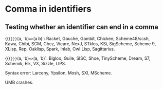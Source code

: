 # Comma in identifiers

## Testing whether an identifier can end in a comma

{{{`}}}`(a, 'b)` => `(a b)`:  Racket, Gauche, Gambit, Chicken, Scheme48/scsh, Kawa, Chibi, SCM, Chez, Vicare, NexJ, STklos, KSi, SigScheme, Scheme 9, XLisp, Rep, Oaklisp, Spark, Inlab, Owl Lisp, Sagittarius.

{{{`}}}`(a, 'b)` => `(a, 'b)`:  Bigloo, Guile, SISC, Shoe, TinyScheme, Dream, S7, Schemik, Elk, VX, Sizzle, LIPS.

Syntax error:  Larceny, Ypsilon, Mosh, SXI, MScheme.

UMB crashes.
